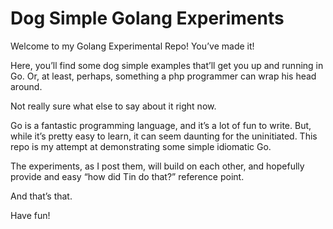 # Dog Simple Golang Experiments

Welcome to my Golang Experimental Repo! You’ve made it! 


Here, you’ll find some dog simple examples that’ll get you up and running in Go. Or, at least, perhaps, something a php programmer can wrap his head around. 


Not really sure what else to say about it right now. 


Go is a fantastic programming language, and it’s a lot of fun to write. But, while it’s pretty easy to learn, it can seem daunting for the uninitiated. This repo is my attempt at demonstrating some simple idiomatic Go.


The experiments, as I post them, will build on each other, and hopefully provide and easy “how did Tin do that?” reference point.


And that’s that.


Have fun!